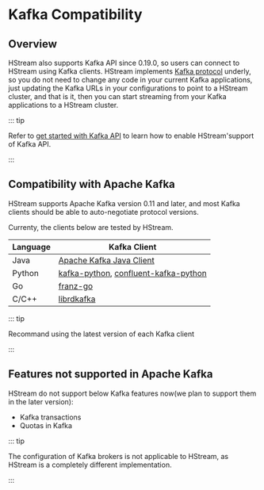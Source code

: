 # Kafka Compatibility

## Overview

HStream also supports Kafka API since 0.19.0, so users can connect to HStream
using Kafka clients. HStream implements
[Kafka protocol](https://kafka.apache.org/protocol.html) underly, so you do not
need to change any code in your current Kafka applications, just updating the
Kafka URLs in your configurations to point to a HStream cluster, and that is it,
then you can start streaming from your Kafka applications to a HStream cluster.

::: tip

Refer to [get started with Kafka API](../start/get-started-with-kafka-api.md) to
learn how to enable HStream'support of Kafka API.

:::

## Compatibility with Apache Kafka

HStream supports Apache Kafka version 0.11 and later, and most Kafka clients
should be able to auto-negotiate protocol versions.

Currenty, the clients below are tested by HStream.

| Language | Kafka Client                                                |
| -------- | ----------------------------------------------------------- |
| Java     | [Apache Kafka Java Client](https://github.com/apache/kafka) |
| Python   | [kafka-python], [confluent-kafka-python]                    |
| Go       | [franz-go](https://github.com/twmb/franz-go)                |
| C/C++    | [librdkafka](https://github.com/confluentinc/librdkafka)    |

::: tip

Recommand using the latest version of each Kafka client

:::

## Features not supported in Apache Kafka

HStream do not support below Kafka features now(we plan to support them in the
later version):

- Kafka transactions
- Quotas in Kafka

::: tip

The configuration of Kafka brokers is not applicable to HStream, as HStream is a
completely different implementation.

:::

[kafka-python]: https://github.com/dpkp/kafka-python
[confluent-kafka-python]: https://github.com/confluentinc/confluent-kafka-python
